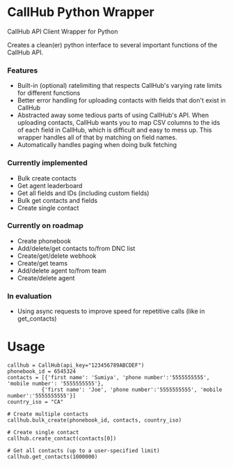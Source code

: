 # CallHub Python Wrapper
CallHub API Client Wrapper for Python

Creates a clean(er) python interface to several important functions of the CallHub API.

### Features
* Built-in (optional) ratelimiting that respects CallHub's varying rate limits for different functions
* Better error handling for uploading contacts with fields that don't exist in CallHub
* Abstracted away some tedious parts of using CallHub's API. When uploading contacts, CallHub wants you to map CSV columns to the ids of each field in CallHub, which is difficult and easy to mess up. This wrapper handles all of that by matching on field names.
* Automatically handles paging when doing bulk fetching

### Currently implemented
* Bulk create contacts
* Get agent leaderboard
* Get all fields and IDs (including custom fields)
* Bulk get contacts and fields
* Create single contact

### Currently on roadmap
* Create phonebook
* Add/delete/get contacts to/from DNC list
* Create/get/delete webhook
* Create/get teams
* Add/delete agent to/from team
* Create/delete agent

### In evaluation
* Using async requests to improve speed for repetitive calls (like in get_contacts)

# Usage
    callhub = CallHub(api_key="123456789ABCDEF")
    phonebook_id = 6545324
    contacts = [{'first name': 'Sumiya', 'phone number':'5555555555', 'mobile number': '5555555555'},
               {'first name': 'Joe', 'phone number':'5555555555', 'mobile number':'5555555555'}]
    country_iso = "CA"
    
    # Create multiple contacts
    callhub.bulk_create(phonebook_id, contacts, country_iso)
    
    # Create single contact
    callhub.create_contact(contacts[0])
    
    # Get all contacts (up to a user-specified limit)
    callhub.get_contacts(1000000)
